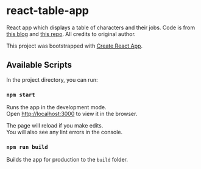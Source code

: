 # react-table-app

React app which displays a table of characters and their jobs.
Code is from [this blog](https://www.taniarascia.com/getting-started-with-react/) and [this repo](https://github.com/taniarascia/react-tutorial). All credits to original author.

This project was bootstrapped with [Create React App](https://github.com/facebook/create-react-app).

## Available Scripts

In the project directory, you can run:

### `npm start`

Runs the app in the development mode.\
Open [http://localhost:3000](http://localhost:3000) to view it in the browser.

The page will reload if you make edits.\
You will also see any lint errors in the console.

### `npm run build`

Builds the app for production to the `build` folder.
